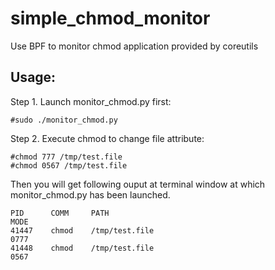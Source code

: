 # simple_chmod_monitor
Use BPF to monitor chmod application provided by coreutils


## Usage: 
Step 1. Launch monitor_chmod.py first:
```
#sudo ./monitor_chmod.py
```

Step 2. Execute chmod to change file attribute:
```
#chmod 777 /tmp/test.file
#chmod 0567 /tmp/test.file
```


Then you will get following ouput at terminal window at which monitor_chmod.py has been launched.
```
PID      COMM     PATH                                                             MODE
41447    chmod    /tmp/test.file                                                   0777
41448    chmod    /tmp/test.file                                                   0567
```
